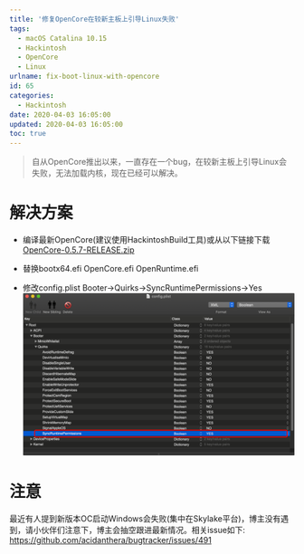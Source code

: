 ```yaml
---
title: '修复OpenCore在较新主板上引导Linux失败'
tags:
  - macOS Catalina 10.15
  - Hackintosh
  - OpenCore
  - Linux
urlname: fix-boot-linux-with-opencore
id: 65
categories:
  - Hackintosh
date: 2020-04-03 16:05:00
updated: 2020-04-03 16:05:00
toc: true
---
```


>自从OpenCore推出以来，一直存在一个bug，在较新主板上引导Linux会失败，无法加载内核，现在已经可以解决。<!--more-->

# 解决方案
* 编译最新OpenCore(建议使用HackintoshBuild工具)或从以下链接下载
<a href="https://downloads.bugprogrammer.me/OpenCore/OpenCore-0.5.7-RELEASE.zip">OpenCore-0.5.7-RELEASE.zip</a>

* 替换bootx64.efi OpenCore.efi OpenRuntime.efi

* 修改config.plist
Booter->Quirks->SyncRuntimePermissions->Yes
![](/images/Linux.png)

# 注意
最近有人提到新版本OC启动Windows会失败(集中在Skylake平台)，博主没有遇到，请小伙伴们注意下，博主会抽空跟进最新情况。相关issue如下:
https://github.com/acidanthera/bugtracker/issues/491
